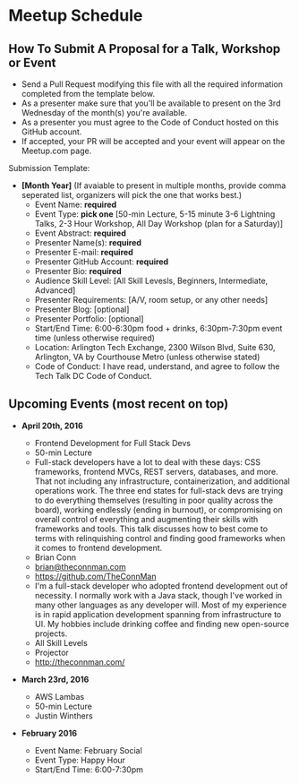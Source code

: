 # Meetup Schedule

## How To Submit A Proposal for a Talk, Workshop or Event
* Send a Pull Request modifying this file with all the required information completed from the template below. 
* As a presenter make sure that you'll be available to present on the 3rd Wednesday of the month(s) you're available. 
* As a presenter you must agree to the Code of Conduct hosted on this GitHub account.
* If accepted, your PR will be accepted and your event will appear on the Meetup.com page. 

Submission Template:
* **[Month Year]** (If avaiable to present in multiple months, provide comma seperated list, organizers will pick the one that works best.)
  * Event Name: **required**
  * Event Type: **pick one** [50-min Lecture, 5-15 minute 3-6 Lightning Talks, 2-3 Hour Workshop, All Day Workshop (plan for a Saturday)]
  * Event Abstract: **required**
  * Presenter Name(s): **required**
  * Presenter E-mail: **required**
  * Presenter GitHub Account: **required**
  * Presenter Bio: **required**
  * Audience Skill Level: [All Skill Levesls, Beginners, Intermediate, Advanced]
  * Presenter Requirements: [A/V, room setup, or any other needs]
  * Presenter Blog: [optional]
  * Presenter Portfolio: [optional]
  * Start/End Time: 6:00-6:30pm food + drinks, 6:30pm-7:30pm event time (unless otherwise required) 
  * Location: Arlington Tech Exchange, 2300 Wilson Blvd, Suite 630, Arlington, VA by Courthouse Metro (unless otherwise stated)
  * Code of Conduct: I have read, understand, and agree to follow the Tech Talk DC Code of Conduct.
  

## Upcoming Events (most recent on top)
* **April 20th, 2016**
  * Frontend Development for Full Stack Devs
  * 50-min Lecture
  * Full-stack developers have a lot to deal with these days: CSS frameworks, frontend MVCs, REST servers, databases, and more. That not including any infrastructure, containerization, and additional operations work. The three end states for full-stack devs are trying to do everything themselves (resulting in poor quality across the board), working endlessly (ending in burnout), or compromising on overall control of everything and augmenting their skills with frameworks and tools. This talk discusses how to best come to terms with relinquishing control and finding good frameworks when it comes to frontend development.
  * Brian Conn
  * brian@theconnman.com
  * https://github.com/TheConnMan
  * I'm a full-stack developer who adopted frontend development out of necessity. I normally work with a Java stack, though I've worked in many other languages as any developer will. Most of my experience is in rapid application development spanning from infrastructure to UI. My hobbies include drinking coffee and finding new open-source projects.
  * All Skill Levels
  * Projector
  * http://theconnman.com/
 
* **March 23rd, 2016**
  * AWS Lambas
  * 50-min Lecture
  * Justin Winthers

* **February 2016**
  * Event Name: February Social
  * Event Type: Happy Hour
  * Start/End Time: 6:00-7:30pm
